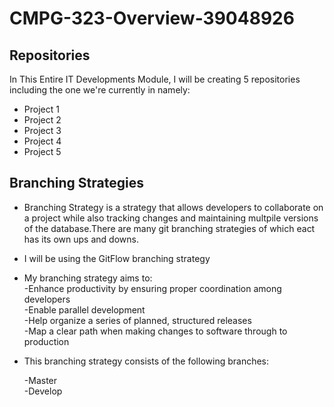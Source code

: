 # CMPG-323-Overview-39048926

## Repositories
In This Entire IT Developments Module, I will be creating 5 repositories including the one we're currently in namely:

* Project 1
* Project 2
* Project 3
* Project 4
* Project 5

## Branching Strategies

* Branching Strategy is a strategy that allows developers to collaborate on a project while also tracking changes and maintaining multpile versions of the database.There are many git branching strategies of which eact has its own ups and downs.

* I will be using the GitFlow branching strategy 
  
* My branching strategy aims to:  
 -Enhance productivity by ensuring proper coordination among developers  
 -Enable parallel development  
 -Help organize a series of planned, structured releases  
 -Map a clear path when making changes to software through to production  

* This branching strategy consists of the following branches:  
   
   -Master  
   -Develop  
